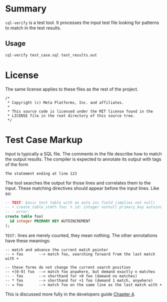 # Summary

`cql-verify` is a test tool.  It processes the input test file
looking for patterns to match in the test results.

## Usage

```bash
cql-verify test_case.sql test_results.out
```

# License

The same license applies to these files as the rest of the project.

```
/*
 * Copyright (c) Meta Platforms, Inc. and affiliates.
 *
 * This source code is licensed under the MIT license found in the
 * LICENSE file in the root directory of this source tree.
 */
```

# Test Case Markup

Input is typically a SQL file.  The comments in the file describe how to
match the output results.  The compiler is expected to annotate its output
with tags of the form

```
The statement ending at line 123
```

The tool searches the output for those lines and correlates them to the input.
These matching directives should appear before the input lines.  Like so:

```sql
-- TEST: basic test table with an auto inc field (implies not null)
-- + create_table_stmt% foo: % id: integer notnull primary_key autoinc
-- - error:
create table foo(
  id integer PRIMARY KEY AUTOINCREMENT
);
```

`TEST:` lines are merely counted, they mean nothing.  The other annotations have
these meanings:

```
-- match and advance the current match pointer
-- + foo       --> match foo, searching forward from the last match with +

-- these forms do not change the current search position
-- +[0-9] foo  --> match foo anywhere, but demand exactly n matches
-- - foo       --> shorthand for +0 foo (demand no matches)
-- * foo       --> shorthand for +1 foo (demand 1 match, anywhere)
-- = foo       --> match foo on the same line as the last match with +
```

This is discussed more fully in the developers guide [Chapter 4](https://ricomariani.github.io/CG-SQL-author/docs/developer_guide/04_testing/).
